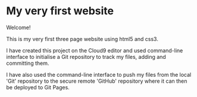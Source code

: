 # My very first website

Welcome!

This is my very first three page website using html5 and css3. 

I have created this project on the Cloud9 editor and used command-line interface to initialise a Git repository to track my files, adding and committing them.

I have also used the command-line interface to push my files from the local 'Git' repository to the secure remote 'GitHub' repository where it can then be deployed to Git Pages. 